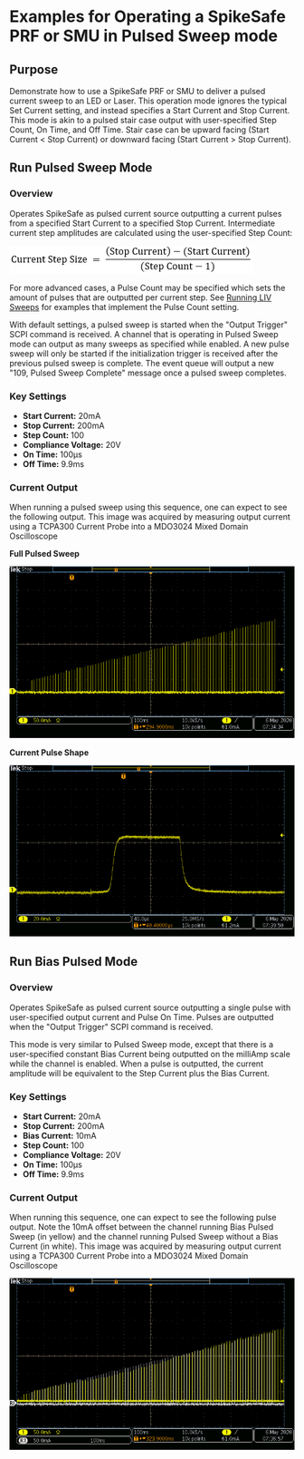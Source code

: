 # Examples for Operating a SpikeSafe PRF or SMU in Pulsed Sweep mode

## **Purpose**
Demonstrate how to use a SpikeSafe PRF or SMU to deliver a pulsed current sweep to an LED or Laser. This operation mode ignores the typical Set Current setting, and instead specifies a Start Current and Stop Current. This mode is akin to a pulsed stair case output with user-specified Step Count, On Time, and Off Time. Stair case can be upward facing (Start Current < Stop Current) or downward facing (Start Current > Stop Current).

## **Run Pulsed Sweep Mode**

### Overview 
Operates SpikeSafe as pulsed current source outputting a current pulses from a specified Start Current to a specified Stop Current. Intermediate current step amplitudes are calculated using the user-specified Step Count:

![](Step_Size_Calculation.png)

For more advanced cases, a Pulse Count may be specified which sets the amount of pulses that are outputted per current step. See [Running LIV Sweeps](../application_specific_examples/running_liv_sweeps) for examples that implement the Pulse Count setting.

With default settings, a pulsed sweep is started when the "Output Trigger" SCPI command is received. A channel that is operating in Pulsed Sweep mode can output as many sweeps as specified while enabled. A new pulse sweep will only be started if the initialization trigger is received after the previous pulsed sweep is complete. The event queue will output a new "109, Pulsed Sweep Complete" message once a pulsed sweep completes.

### Key Settings 
- **Start Current:** 20mA
- **Stop Current:** 200mA
- **Step Count:** 100
- **Compliance Voltage:** 20V
- **On Time:** 100µs
- **Off Time:** 9.9ms

### Current Output
When running a pulsed sweep using this sequence, one can expect to see the following output. This image was acquired by measuring output current using a TCPA300 Current Probe into a MDO3024 Mixed Domain Oscilloscope

**Full Pulsed Sweep**

![](Pulsed_Sweep_Output.png)

**Current Pulse Shape**

![](Pulsed_Sweep_Pulse_Shape.png)

## **Run Bias Pulsed Mode**

### Overview
Operates SpikeSafe as pulsed current source outputting a single pulse with user-specified output current and Pulse On Time. Pulses are outputted when the "Output Trigger" SCPI command is received. 

This mode is very similar to Pulsed Sweep mode, except that there is a user-specified constant Bias Current being outputted on the milliAmp scale while the channel is enabled. When a pulse is outputted, the current amplitude will be equivalent to the Step Current plus the Bias Current.

### Key Settings
- **Start Current:** 20mA
- **Stop Current:** 200mA
- **Bias Current:** 10mA
- **Step Count:** 100
- **Compliance Voltage:** 20V
- **On Time:** 100µs
- **Off Time:** 9.9ms

### Current Output
When running this sequence, one can expect to see the following pulse output. Note the 10mA offset between the channel running Bias Pulsed Sweep (in yellow) and the channel running Pulsed Sweep without a Bias Current (in white). This image was acquired by measuring output current using a TCPA300 Current Probe into a MDO3024 Mixed Domain Oscilloscope

![](BPS_vs_PS_Output.png)
